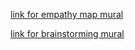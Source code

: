 [link for empathy map mural](https://app.mural.co/t/ibmproject9080/m/ibmproject9080/1663508679292/30545e480e7e1df684910f434ed40a1ae6938cc1?sender=uacfd6356d08ac8417af47948)

[link for brainstorming mural](https://app.mural.co/invitation/mural/ibmproject9080/1664619731631?sender=uacfd6356d08ac8417af47948&key=b79af9bb-45f3-4e24-8f6b-93befc036f69)
